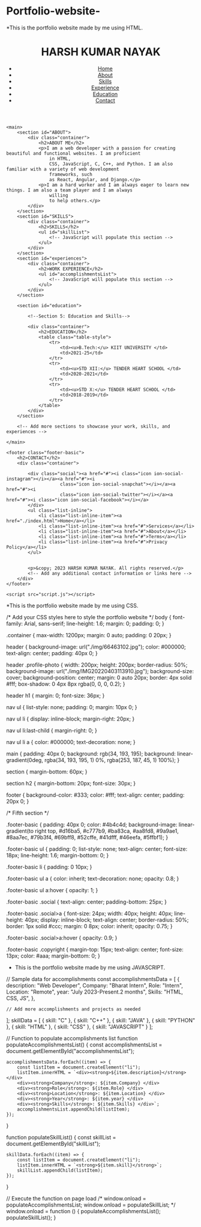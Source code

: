 # Portfolio-website-
*This is the portfolio website made by me using HTML. 

<!DOCTYPE html>
<html>

<head>
    <title>HARSH KUMAR NAYAK - Portfolio</title>
    <link rel="stylesheet" type="text/css" href="styles.css">
    <link rel="stylesheet" href="https://cdnjs.cloudflare.com/ajax/libs/twitter-bootstrap/4.1.3/css/bootstrap.min.css">
    <link rel="stylesheet" href="https://cdnjs.cloudflare.com/ajax/libs/ionicons/2.0.1/css/ionicons.min.css">
</head>

<body>
    <header>
        <div class="container">
            <div class="profile-photo"></div>
            <h1>HARSH KUMAR NAYAK</h1>
            <nav>
                <ul>
                    <li><a href="./index.html">Home</a></li>
                    <li><a href="#about">About</a></li>
                    <li><a href="#skills">Skills</a></li>
                    <li><a href="#experiences">Experience</a></li>
                    <li><a href="#education">Education</a></li>
                    <li><a href="#contact">Contact</a></li>
                    <!-- Add more sections if needed -->
                </ul>
            </nav>
        </div>
    </header>

    <main>
        <section id="ABOUT">
            <div class="container">
                <h2>ABOUT ME</h2>
                <p>I am a web developer with a passion for creating beautiful and functional websites. I am proficient
                    in HTML,
                    CSS, JavaScript, C, C++, and Python. I am also familiar with a variety of web development
                    frameworks, such
                    as React, Angular, and Django.</p>
                <p>I am a hard worker and I am always eager to learn new things. I am also a team player and I am always
                    willing
                    to help others.</p>
            </div>
        </section>
        <section id="SKILLS">
            <div class="container">
                <h2>SKILLS</h2>
                <ul id="skillList">
                    <!-- JavaScript will populate this section -->
                </ul>
            </div>
        </section>
        <section id="experiences">
            <div class="container">
                <h2>WORK EXPERIENCE</h2>
                <ul id="accomplishmentsList">
                    <!-- JavaScript will populate this section -->
                </ul>
            </div>
        </section>

        <section id="education">

            <!--Section 5: Education and Skills-->

            <div class="container">
                <h2>EDUCATION</h2>
                <table class="table-style">
                    <tr>
                        <td><u>B.Tech:</u> KIIT UNIVERSITY </td>
                        <td>2021-25</td>
                    </tr>
                    <tr>
                        <td><u>STD XII:</u> TENDER HEART SCHOOL </td>
                        <td>2020-2021</td>
                    </tr>
                    <tr>
                        <td><u>STD X:</u> TENDER HEART SCHOOL </td>
                        <td>2018-2019</td>
                    </tr>
                </table>
            </div>
        </section>

        <!-- Add more sections to showcase your work, skills, and experiences -->

    </main>

    <footer class="footer-basic">
        <h2>CONTACT</h2>
        <div class="container">

            <div class="social"><a href="#"><i class="icon ion-social-instagram"></i></a><a href="#"><i
                        class="icon ion-social-snapchat"></i></a><a href="#"><i
                        class="icon ion-social-twitter"></i></a><a href="#"><i class="icon ion-social-facebook"></i></a>
            </div>
            <ul class="list-inline">
                <li class="list-inline-item"><a href="./index.html">Home</a></li>
                <li class="list-inline-item"><a href="#">Services</a></li>
                <li class="list-inline-item"><a href="#">About</a></li>
                <li class="list-inline-item"><a href="#">Terms</a></li>
                <li class="list-inline-item"><a href="#">Privacy Policy</a></li>
            </ul>


            <p>&copy; 2023 HARSH KUMAR NAYAK. All rights reserved.</p>
            <!-- Add any additional contact information or links here -->
        </div>
    </footer>

    <script src="script.js"></script>
</body>

</html>

*This is the portfolio website made by me using CSS.

/* Add your CSS styles here to style the portfolio website */
body {
  font-family: Arial, sans-serif;
  line-height: 1.6;
  margin: 0;
  padding: 0;
}

.container {
  max-width: 1200px;
  margin: 0 auto;
  padding: 0 20px;
}

header {
  background-image: url("./img/66463102.jpg");
  color: #000000;
  text-align: center;
  padding: 40px 0;
}


header .profile-photo {
  width: 200px;
  height: 200px;
  border-radius: 50%;
  background-image: url("./img/IMG20220403113910.jpg");
  background-size: cover;
  background-position: center;
  margin: 0 auto 20px;
  border: 4px solid #fff;
  box-shadow: 0 4px 8px rgba(0, 0, 0, 0.2);
}

header h1 {
  margin: 0;
  font-size: 36px;
}

nav ul {
  list-style: none;
  padding: 0;
  margin: 10px 0;
}

nav ul li {
  display: inline-block;
  margin-right: 20px;
}

nav ul li:last-child {
  margin-right: 0;
}

nav ul li a {
  color: #000000;
  text-decoration: none;
}

main {
  padding: 40px 0;
  background: rgb(34, 193, 195);
  background: linear-gradient(0deg, rgba(34, 193, 195, 1) 0%, rgba(253, 187, 45, 1) 100%);
}

section {
  margin-bottom: 60px;
}

section h2 {
  margin-bottom: 20px;
  font-size: 30px;
}

footer {
  background-color: #333;
  color: #fff;
  text-align: center;
  padding: 20px 0;
}


/* Fifth section */



.footer-basic {
  padding: 40px 0;
  color: #4b4c4d;
  background-image: linear-gradient(to right top, #d16ba5, #c777b9, #ba83ca, #aa8fd8, #9a9ae1, #8aa7ec, #79b3f4, #69bff8, #52cffe, #41dfff, #46eefa, #5ffbf1);
}

.footer-basic ul {
  padding: 0;
  list-style: none;
  text-align: center;
  font-size: 18px;
  line-height: 1.6;
  margin-bottom: 0;
}

.footer-basic li {
  padding: 0 10px;
}

.footer-basic ul a {
  color: inherit;
  text-decoration: none;
  opacity: 0.8;
}

.footer-basic ul a:hover {
  opacity: 1;
}

.footer-basic .social {
  text-align: center;
  padding-bottom: 25px;
}

.footer-basic .social>a {
  font-size: 24px;
  width: 40px;
  height: 40px;
  line-height: 40px;
  display: inline-block;
  text-align: center;
  border-radius: 50%;
  border: 1px solid #ccc;
  margin: 0 8px;
  color: inherit;
  opacity: 0.75;
}

.footer-basic .social>a:hover {
  opacity: 0.9;
}

.footer-basic .copyright {
  margin-top: 15px;
  text-align: center;
  font-size: 13px;
  color: #aaa;
  margin-bottom: 0;
}

* This is the portfolio website made by me using JAVASCRIPT.

// Sample data for accomplishments
const accomplishmentsData = [
    {
        description: "Web Developer",
        Company: "Bharat Intern",
        Role: "Intern",
        Location: "Remote",
        year: "July 2023-Present.2 months",
        Skills: "HTML, CSS, JS",
    },

    // Add more accomplishments and projects as needed
];
skillData = [
    {
        skill: "C"
    },
    {
        skill: "C++"
    },
    {
        skill: "JAVA"
    },
    {
        skill: "PYTHON"
    },
    {
        skill: "HTML"
    },
    {
        skill: "CSS"
    },
    {
        skill: "JAVASCRIPT"
    }
];

// Function to populate accomplishments list
function populateAccomplishmentsList() {
    const accomplishmentsList = document.getElementById("accomplishmentsList");

    accomplishmentsData.forEach((item) => {
        const listItem = document.createElement("li");
        listItem.innerHTML = `<div><strong>${item.description}</strong> </div>
        <div><strong>Company</strong>: ${item.Company} </div>
        <div><strong>Role</strong>: ${item.Role} </div>
        <div><strong>Location</strong>: ${item.Location} </div>
        <div><strong>Year</strong>: ${item.year} </div>
        <div><strong>Skills</strong>: ${item.Skills} </div>`;
        accomplishmentsList.appendChild(listItem);
    });

}

function populateSkillList() {
    const skillList = document.getElementById("skillList");

    skillData.forEach((item) => {
        const listItem = document.createElement("li");
        listItem.innerHTML = `<strong>${item.skill}</strong>`;
        skillList.appendChild(listItem);
    });
}

// Execute the function on page load
/* window.onload = populateAccomplishmentsList;
window.onload = populateSkillList; */
window.onload = function () {
    populateAccomplishmentsList();
    populateSkillList();
}
